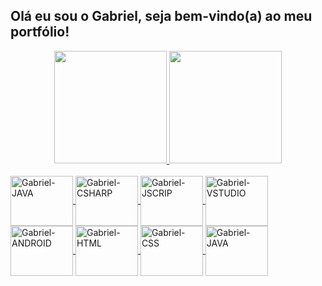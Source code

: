 ## Olá eu sou o Gabriel, seja bem-vindo(a) ao meu portfólio!
<div align="center">
  <a href="https://github.com/Gabriel-LSantos">
  <img height="180em" src="https://github-readme-stats.vercel.app/api?username=Gabriel-LSantos&show_icons=true&theme=dracula&include_all_commits=true&count_private=true"/>
  <img height="180em" src="https://github-readme-stats.vercel.app/api/top-langs/?username=Gabriel-LSantos&layout=compact&langs_count=7&theme=dark"/>
</div>

<div style= "display: inline_block"><br>
	 <img align="center" alt="Gabriel-JAVA" height="80" width="100" src="https://icongr.am/devicon/java-original-wordmark.svg">
	 <img align="center" alt="Gabriel-CSHARP" height="80" width="100" src="https://icongr.am/devicon/csharp-original.svg">
	 <img align="center" alt="Gabriel-JSCRIP" height="80" width="100" src="https://icongr.am/devicon/javascript-original.svg">
	 <img align="center" alt="Gabriel-VSTUDIO" height="80" width="100" src="https://icongr.am/devicon/visualstudio-plain.svg">
 	 <img align="center" alt="Gabriel-ANDROID" height="80" width="100" src="https://icongr.am/devicon/android-original.svg">
	 <img align="center" alt="Gabriel-HTML" height="80" width="100" src="https://icongr.am/devicon/html5-original-wordmark.svg">
         <img align="center" alt="Gabriel-CSS" height="80" width="100" src="https://icongr.am/devicon/css3-original-wordmark.svg">
	 	 <img align="center" alt="Gabriel-JAVA" height="80" width="100" src="https://img.shields.io/badge/JavaScript-F7DF1E?style=for-the-badge&logo=javascript&logoColor=black">




 </div>
